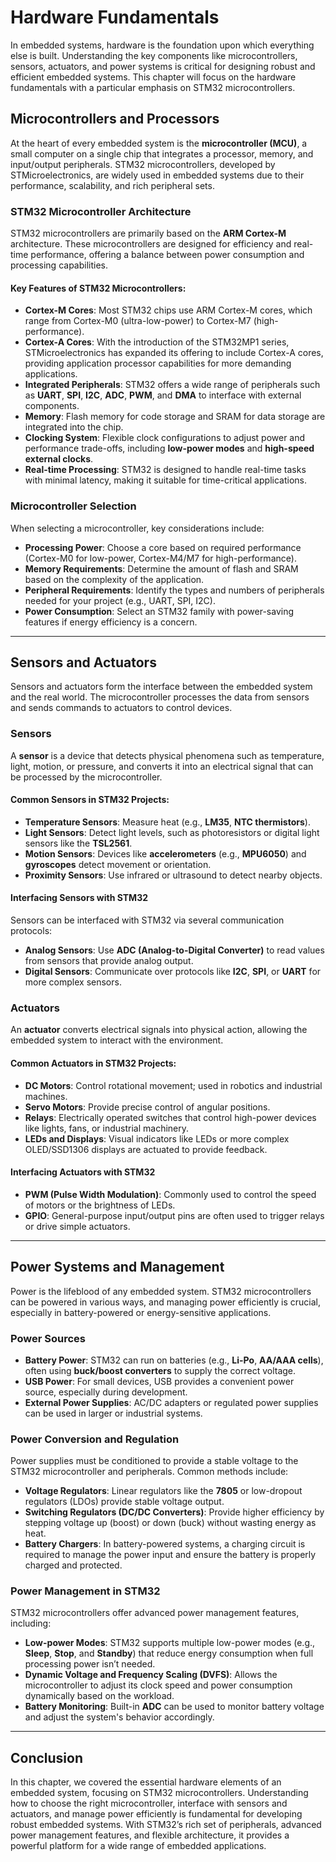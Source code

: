 # Hardware Fundamentals

In embedded systems, hardware is the foundation upon which everything else is built. Understanding the key components like microcontrollers, sensors, actuators, and power systems is critical for designing robust and efficient embedded systems. This chapter will focus on the hardware fundamentals with a particular emphasis on STM32 microcontrollers.

## Microcontrollers and Processors

At the heart of every embedded system is the **microcontroller (MCU)**, a small computer on a single chip that integrates a processor, memory, and input/output peripherals. STM32 microcontrollers, developed by STMicroelectronics, are widely used in embedded systems due to their performance, scalability, and rich peripheral sets.

### STM32 Microcontroller Architecture
STM32 microcontrollers are primarily based on the **ARM Cortex-M** architecture. These microcontrollers are designed for efficiency and real-time performance, offering a balance between power consumption and processing capabilities.

#### Key Features of STM32 Microcontrollers:
- **Cortex-M Cores**: Most STM32 chips use ARM Cortex-M cores, which range from Cortex-M0 (ultra-low-power) to Cortex-M7 (high-performance).
- **Cortex-A Cores**: With the introduction of the STM32MP1 series, STMicroelectronics has expanded its offering to include Cortex-A cores, providing application processor capabilities for more demanding applications.
- **Integrated Peripherals**: STM32 offers a wide range of peripherals such as **UART**, **SPI**, **I2C**, **ADC**, **PWM**, and **DMA** to interface with external components.
- **Memory**: Flash memory for code storage and SRAM for data storage are integrated into the chip.
- **Clocking System**: Flexible clock configurations to adjust power and performance trade-offs, including **low-power modes** and **high-speed external clocks**.
- **Real-time Processing**: STM32 is designed to handle real-time tasks with minimal latency, making it suitable for time-critical applications.
  
### Microcontroller Selection
When selecting a microcontroller, key considerations include:
- **Processing Power**: Choose a core based on required performance (Cortex-M0 for low-power, Cortex-M4/M7 for high-performance).
- **Memory Requirements**: Determine the amount of flash and SRAM based on the complexity of the application.
- **Peripheral Requirements**: Identify the types and numbers of peripherals needed for your project (e.g., UART, SPI, I2C).
- **Power Consumption**: Select an STM32 family with power-saving features if energy efficiency is a concern.

---

## Sensors and Actuators

Sensors and actuators form the interface between the embedded system and the real world. The microcontroller processes the data from sensors and sends commands to actuators to control devices.

### Sensors
A **sensor** is a device that detects physical phenomena such as temperature, light, motion, or pressure, and converts it into an electrical signal that can be processed by the microcontroller.

#### Common Sensors in STM32 Projects:
- **Temperature Sensors**: Measure heat (e.g., **LM35**, **NTC thermistors**).
- **Light Sensors**: Detect light levels, such as photoresistors or digital light sensors like the **TSL2561**.
- **Motion Sensors**: Devices like **accelerometers** (e.g., **MPU6050**) and **gyroscopes** detect movement or orientation.
- **Proximity Sensors**: Use infrared or ultrasound to detect nearby objects.

#### Interfacing Sensors with STM32
Sensors can be interfaced with STM32 via several communication protocols:
- **Analog Sensors**: Use **ADC (Analog-to-Digital Converter)** to read values from sensors that provide analog output.
- **Digital Sensors**: Communicate over protocols like **I2C**, **SPI**, or **UART** for more complex sensors.

### Actuators
An **actuator** converts electrical signals into physical action, allowing the embedded system to interact with the environment.

#### Common Actuators in STM32 Projects:
- **DC Motors**: Control rotational movement; used in robotics and industrial machines.
- **Servo Motors**: Provide precise control of angular positions.
- **Relays**: Electrically operated switches that control high-power devices like lights, fans, or industrial machinery.
- **LEDs and Displays**: Visual indicators like LEDs or more complex OLED/SSD1306 displays are actuated to provide feedback.

#### Interfacing Actuators with STM32
- **PWM (Pulse Width Modulation)**: Commonly used to control the speed of motors or the brightness of LEDs.
- **GPIO**: General-purpose input/output pins are often used to trigger relays or drive simple actuators.

---

## Power Systems and Management

Power is the lifeblood of any embedded system. STM32 microcontrollers can be powered in various ways, and managing power efficiently is crucial, especially in battery-powered or energy-sensitive applications.

### Power Sources
- **Battery Power**: STM32 can run on batteries (e.g., **Li-Po**, **AA/AAA cells**), often using **buck/boost converters** to supply the correct voltage.
- **USB Power**: For small devices, USB provides a convenient power source, especially during development.
- **External Power Supplies**: AC/DC adapters or regulated power supplies can be used in larger or industrial systems.

### Power Conversion and Regulation
Power supplies must be conditioned to provide a stable voltage to the STM32 microcontroller and peripherals. Common methods include:
- **Voltage Regulators**: Linear regulators like the **7805** or low-dropout regulators (LDOs) provide stable voltage output.
- **Switching Regulators (DC/DC Converters)**: Provide higher efficiency by stepping voltage up (boost) or down (buck) without wasting energy as heat.
- **Battery Chargers**: In battery-powered systems, a charging circuit is required to manage the power input and ensure the battery is properly charged and protected.

### Power Management in STM32
STM32 microcontrollers offer advanced power management features, including:
- **Low-power Modes**: STM32 supports multiple low-power modes (e.g., **Sleep**, **Stop**, and **Standby**) that reduce energy consumption when full processing power isn’t needed.
- **Dynamic Voltage and Frequency Scaling (DVFS)**: Allows the microcontroller to adjust its clock speed and power consumption dynamically based on the workload.
- **Battery Monitoring**: Built-in **ADC** can be used to monitor battery voltage and adjust the system's behavior accordingly.

---

## Conclusion

In this chapter, we covered the essential hardware elements of an embedded system, focusing on STM32 microcontrollers. Understanding how to choose the right microcontroller, interface with sensors and actuators, and manage power efficiently is fundamental for developing robust embedded systems. With STM32’s rich set of peripherals, advanced power management features, and flexible architecture, it provides a powerful platform for a wide range of embedded applications.
